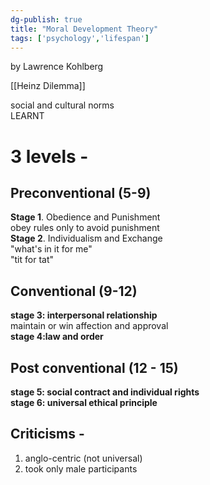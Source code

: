```yaml
---  
dg-publish: true  
title: "Moral Development Theory"  
tags: ['psychology','lifespan']  
---  
```

  
by Lawrence Kohlberg  
  
[[Heinz Dilemma]]  
  
social and cultural norms  
LEARNT  
  
  
# 3 levels -  
  
## Preconventional (5-9)  
**Stage 1**. Obedience and Punishment  
	obey rules only to avoid punishment  
**Stage 2**. Individualism and Exchange  
	"what's in it for me"   
	"tit for tat"  
  
## Conventional (9-12)  
**stage 3: interpersonal relationship**  
maintain or win affection and approval   
**stage 4:law and order**  
  
## Post conventional (12 - 15)  
**stage 5: social contract and individual rights**  
**stage 6: universal ethical principle**  
  
## Criticisms -  
1) anglo-centric (not universal)  
2) took only male participants   
  
